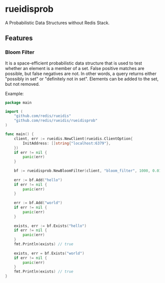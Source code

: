 # rueidisprob

A Probabilistic Data Structures without Redis Stack.

## Features

### Bloom Filter

It is a space-efficient probabilistic data structure that is used to test whether an element is a member of a set.
False positive matches are possible, but false negatives are not. 
In other words, a query returns either "possibly in set" or "definitely not in set".
Elements can be added to the set, but not removed.

Example:

```go
package main

import (
    "github.com/redis/rueidis"
    "github.com/redis/rueidis/rueidisprob"
)

func main() {
    client, err := rueidis.NewClient(rueidis.ClientOption{
		InitAddress: []string{"localhost:6379"},
    })
    if err != nil {
        panic(err)
    }
    
    bf := rueidisprob.NewBloomFilter(client, "bloom_filter", 1000, 0.01)
    
    err := bf.Add("hello")
    if err != nil {
        panic(err)
    }
    
    err := bf.Add("world")
    if err != nil {
        panic(err)
    }
    
    exists, err := bf.Exists("hello")
    if err != nil {
        panic(err)
    }
    fmt.Println(exists) // true
    
    exists, err = bf.Exists("world")
    if err != nil {
        panic(err)
    }
    fmt.Println(exists) // true
}
```
